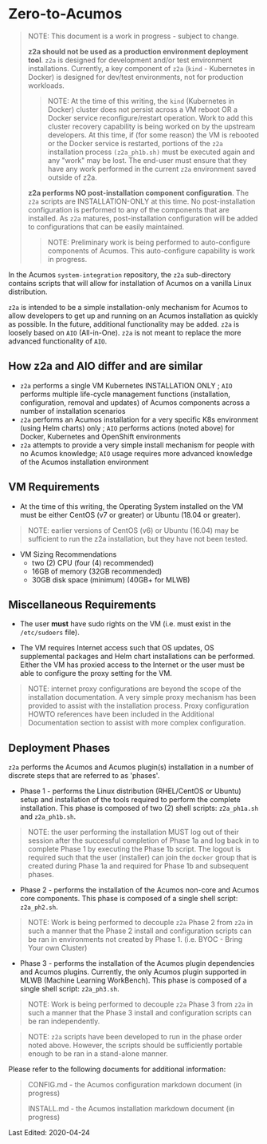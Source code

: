 # Zero-to-Acumos

> NOTE: This document is a work in progress - subject to change.
>
> **z2a should not be used as a production environment deployment tool**.  `z2a` is designed for development and/or test environment installations.  Currently, a key component of `z2a` (`kind` -  Kubernetes in Docker) is designed for dev/test environments, not for production workloads.
>
>> NOTE: At the time of this writing, the `kind` (Kubernetes in Docker) cluster does not persist across a VM reboot OR a Docker service reconfigure/restart operation. Work to add this cluster recovery capability is being worked on by the upstream developers.  At this time, if (for some reason) the VM is rebooted or the Docker service is restarted, portions of the `z2a` installation process `(z2a_ph1b.sh)` must be executed again and any "work" may be lost.  The end-user must ensure that they have any work performed in the current `z2a` environment saved outside of z2a.
>
> **z2a performs NO post-installation component configuration**.  The `z2a` scripts are INSTALLATION-ONLY at this time.  No post-installation configuration is performed to any of the components that are installed. As `z2a` matures, post-installation configuration will be added to configurations that can be easily maintained.
>
>> NOTE: Preliminary work is being performed to auto-configure components of Acumos.  This auto-configure capability is work in progress.

In the Acumos `system-integration` repository, the `z2a` sub-directory contains scripts that will allow for installation of Acumos on a vanilla Linux distribution.

`z2a` is intended to be a simple installation-only mechanism for Acumos to allow developers to get up and running on an Acumos installation as quickly as possible.  In the future, additional functionality may be added. `z2a` is loosely based on `AIO` (All-in-One). `z2a` is not meant to replace the more advanced functionality of `AIO`.

## How z2a and AIO differ and are similar

* `z2a` performs a single VM Kubernetes INSTALLATION ONLY ; `AIO` performs multiple life-cycle management functions (installation, configuration, removal and updates) of Acumos components across a number of installation scenarios
* `z2a` performs an Acumos installation for a very specific K8s environment (using Helm charts) only ; `AIO` performs actions (noted above) for Docker, Kubernetes and OpenShift environments
* `z2a` attempts to provide a very simple install mechanism for people with no Acumos knowledge; `AIO` usage requires more advanced knowledge of the Acumos installation environment

## VM Requirements

* At the time of this writing, the Operating System installed on the VM must be either CentOS (v7 or greater) or Ubuntu (18.04 or greater).

> NOTE: earlier versions of CentOS (v6) or Ubuntu (16.04) may be sufficient to run the z2a installation, but they have not been tested.

* VM Sizing Recommendations
  * two (2) CPU (four (4) recommended)
  * 16GB of memory (32GB recommended)
  * 30GB disk space (minimum) (40GB+ for MLWB)

## Miscellaneous Requirements

* The user **must** have sudo rights on the VM (i.e. must exist in the `/etc/sudoers` file).

* The VM requires Internet access such that OS updates, OS supplemental packages and Helm chart installations can be performed. Either the VM has proxied access to the Internet or the user must be able to configure the proxy setting for the VM.

> NOTE: internet proxy configurations are beyond the scope of the installation documentation.  A very simple proxy mechanism has been provided to assist with the installation process. Proxy configuration HOWTO references have been included in the Additional Documentation section to assist with more complex configuration.

## Deployment Phases

`z2a` performs the Acumos and Acumos plugin(s) installation in a number of discrete steps that are referred to as 'phases'.

* Phase 1 - performs the Linux distribution (RHEL/CentOS or Ubuntu) setup and installation of the tools required to perform the complete installation.  This phase is composed of two (2) shell scripts: `z2a_ph1a.sh` and `z2a_ph1b.sh`.

>NOTE: the user performing the installation MUST log out of their session after the successful completion of Phase 1a and log back in to complete Phase 1 by executing the Phase 1b script.  The logout is required such that the user (installer) can join the `docker` group that is created during Phase 1a and required for Phase 1b and subsequent phases.

* Phase 2 - performs the installation of the Acumos non-core and Acumos core components. This phase is composed of a single shell script: `z2a_ph2.sh`.

> NOTE:  Work is being performed to decouple `z2a` Phase 2 from `z2a` in such a manner that the Phase 2 install and configuration scripts can be ran in environments not created by Phase 1. (i.e. BYOC - Bring Your own Cluster)

* Phase 3 - performs the installation of the Acumos plugin dependencies and Acumos plugins.  Currently, the only Acumos plugin supported in MLWB (Machine Learning WorkBench). This phase is composed of a single shell script: `z2a_ph3.sh`.

> NOTE:  Work is being performed to decouple `z2a` Phase 3 from `z2a` in such a manner that the Phase 3 install and configuration scripts can be ran independently.

> NOTE: `z2a` scripts have been developed to run in the phase order noted above.  However, the scripts should be sufficiently portable enough to be ran in a stand-alone manner.

Please refer to the following documents for additional information:

> CONFIG.md   - the Acumos configuration markdown document (in progress)
>
> INSTALL.md  - the Acumos installation markdown document (in progress)

Last Edited: 2020-04-24
